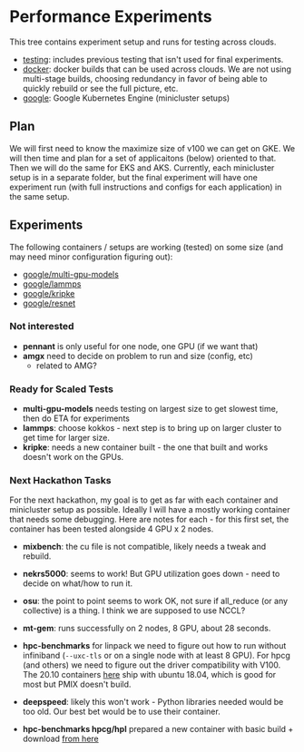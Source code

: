 # Performance Experiments

This tree contains experiment setup and runs for testing across clouds.

 - [testing](testing): includes previous testing that isn't used for final experiments.
 - [docker](docker): docker builds that can be used across clouds. We are not using multi-stage builds, choosing redundancy in favor of being able to quickly rebuild or see the full picture, etc.
 - [google](google): Google Kubernetes Engine (minicluster setups)
 
## Plan

We will first need to know the maximize size of v100 we can get on GKE. We will then time and plan for a set of applicaitons (below) oriented to that. Then we will do the same for EKS and AKS. Currently, each minicluster setup is in a separate folder, but the final experiment will have one experiment run (with full instructions and configs for each application) in the same setup.
 
## Experiments

The following containers / setups are working (tested) on some size (and may need minor configuration figuring out):

 - [google/multi-gpu-models](google/multi-gpu-models)
 - [google/lammps](google/lammps)
 - [google/kripke](google/kripke)
 - [google/resnet](google/resnet)


### Not interested

- **pennant** is only useful for one node, one GPU (if we want that)
- **amgx** need to decide on problem to run and size (config, etc)
  - related to AMG?

### Ready for Scaled Tests

- **multi-gpu-models** needs testing on largest size to get slowest time, then do ETA for experiments
- **lammps**: choose kokkos - next step is to bring up on larger cluster to get time for larger size. 
- **kripke**: needs a new container built - the one that built and works doesn't work on the GPUs.

### Next Hackathon Tasks

For the next hackathon, my goal is to get as far with each container and minicluster setup as possible. Ideally I will have a mostly working container that needs some debugging. Here are notes for each - for this first set, the container has been tested alongside 4 GPU x 2 nodes.

- **mixbench**: the cu file is not compatible, likely needs a tweak and rebuild.
- **nekrs5000**: seems to work! But GPU utilization goes down - need to decide on what/how to run it.
- **osu**: the point to point seems to work OK, not sure if all_reduce (or any collective) is a thing. I think we are supposed to use NCCL?
- **mt-gem**: runs successfully on 2 nodes, 8 GPU, about 28 seconds.
- **hpc-benchmarks** for linpack we need to figure out how to run without infiniband (`--uxc-tls` or on a single node with at least 8 GPU). For hpcg (and others) we need to figure out the driver compatibility with V100. The 20.10 containers [here](https://catalog.ngc.nvidia.com/orgs/nvidia/containers/hpc-benchmarks/tags) ship with ubuntu 18.04, which is good for most but PMIX doesn't build.

- **deepspeed**: likely this won't work - Python libraries needed would be too old. Our best bet would be to use their container.
- **hpc-benchmarks hpcg/hpl** prepared a new container with basic build + download [from here](https://icl.utk.edu/hpcg/software/view.html?id=280)

